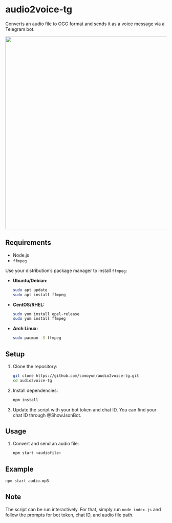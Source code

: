 # audio2voice-tg

Converts an audio file to OGG format and sends it as a voice message via a Telegram bot.

<img src="https://github.com/user-attachments/assets/1c1eac35-0040-4ce0-8545-fb881b209d89" width="600">

## Requirements

- Node.js
- `ffmpeg` 

Use your distribution’s package manager to install `ffmpeg`:

- **Ubuntu/Debian:**

  ```bash
  sudo apt update
  sudo apt install ffmpeg
  ```

- **CentOS/RHEL:**

  ```bash
  sudo yum install epel-release
  sudo yum install ffmpeg
  ```

- **Arch Linux:**

  ```bash
  sudo pacman -S ffmpeg
  ```

## Setup

1. Clone the repository:
   ```bash
   git clone https://github.com/comoyun/audio2voice-tg.git
   cd audio2voice-tg
   ```

2. Install dependencies:
   ```bash
   npm install
   ```

3. Update the script with your bot token and chat ID. You can find your chat ID through @ShowJsonBot. 
   
## Usage

1. Convert and send an audio file:
   ```bash
   npm start <audiofile>
   ```

## Example

```bash
npm start audio.mp3
```

## Note

The script can be run interactively. For that, simply run `node index.js` and follow the prompts for bot token, chat ID, and audio file path.
